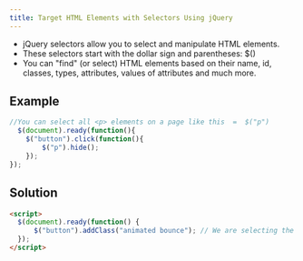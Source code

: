 ```yaml
---
title: Target HTML Elements with Selectors Using jQuery
---
```

- jQuery selectors allow you to select and manipulate HTML elements.
- These selectors start with the dollar sign and parentheses: $()
- You can "find" (or select) HTML elements based on their name, id, classes, types, attributes, values of attributes and much more.

## Example
```javascript
//You can select all <p> elements on a page like this  =  $("p")
  $(document).ready(function(){
    $("button").click(function(){
        $("p").hide();
    });
});
```


## Solution
```html
<script>
  $(document).ready(function() {
      $("button").addClass("animated bounce"); // We are selecting the button elements and adding "animated bounce" class to them.
  });
</script>
```
